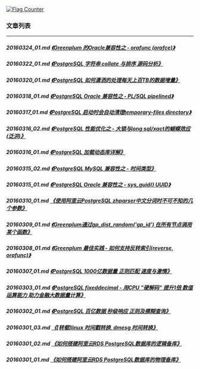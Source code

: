 <a rel="nofollow" href="http://info.flagcounter.com/h9V1"  ><img src="http://s03.flagcounter.com/count/h9V1/bg_FFFFFF/txt_000000/border_CCCCCC/columns_2/maxflags_12/viewers_0/labels_0/pageviews_0/flags_0/"  alt="Flag Counter"  border="0"  ></a>  
  
### 文章列表  
----  
##### 20160324_01.md   [《Greenplum 的Oracle兼容性之 - orafunc (orafce)》](20160324_01.md)  
##### 20160322_01.md   [《PostgreSQL 字符串 collate 与排序 源码分析》](20160322_01.md)  
##### 20160320_01.md   [《PostgreSQL 如何潇洒的处理每天上百TB的数据增量》](20160320_01.md)  
##### 20160318_01.md   [《PostgreSQL Oracle 兼容性之 - PL/SQL pipelined》](20160318_01.md)  
##### 20160317_01.md   [《PostgreSQL 启动时会自动清理temporary-files directory》](20160317_01.md)  
##### 20160316_02.md   [《PostgreSQL 性能优化之 - 大锁与long sql/xact的蝴蝶效应(泛洪)》](20160316_02.md)  
##### 20160316_01.md   [《PostgreSQL 加载动态库详解》](20160316_01.md)  
##### 20160315_02.md   [《PostgreSQL MySQL 兼容性之 - 时间类型》](20160315_02.md)  
##### 20160315_01.md   [《PostgreSQL Oracle 兼容性之 - sys_guid() UUID》](20160315_01.md)  
##### 20160310_01.md   [《使用阿里云PostgreSQL zhparser中文分词时不可不知的几个参数》](20160310_01.md)  
##### 20160309_01.md   [《Greenplum通过gp_dist_random('gp_id') 在所有节点调用某个函数》](20160309_01.md)  
##### 20160308_01.md   [《Greenplum 最佳实践 - 如何支持反转索引(reverse, orafunc)》](20160308_01.md)  
##### 20160307_01.md   [《PostgreSQL 1000亿数据量 正则匹配 速度与激情》](20160307_01.md)  
##### 20160303_01.md   [《PostgreSQL fixeddecimal - 用CPU "硬解码" 提升1倍 数值运算能力 助力金融大数据量计算》](20160303_01.md)  
##### 20160302_01.md   [《PostgreSQL 百亿数据 秒级响应 正则及模糊查询》](20160302_01.md)  
##### 20160301_03.md   [《[转载]linux 时间戳转换, dmesg 时间转换》](20160301_03.md)  
##### 20160301_02.md   [《如何搭建阿里云RDS PostgreSQL数据库的逻辑备库》](20160301_02.md)  
##### 20160301_01.md   [《如何搭建阿里云RDS PostgreSQL数据库的物理备库》](20160301_01.md)  
